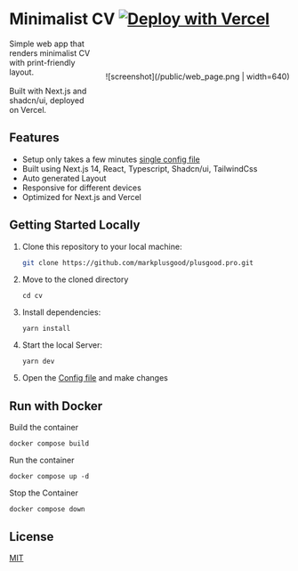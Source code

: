# Minimalist CV [![Deploy with Vercel](https://vercel.com/button)](https://vercel.com/new/clone?repository-url=https%3A%2F%2Fgithub.com%2Fmarkplusgood%2Fplusgood.pro)

<div style="display: flex; align-items: center;">
    <div style="flex: 1; padding-right: 20px;">
        Simple web app that renders minimalist CV with print-friendly layout.<br>
        <br>
        Built with Next.js and shadcn/ui, deployed on Vercel.
    </div>
    <div style="flex: 0 0 auto;">
        ![screenshot](/public/web_page.png | width=640)
    </div>
</div>

## Features

- Setup only takes a few minutes [single config file](./src/data/resume-data.tsx)
- Built using Next.js 14, React, Typescript, Shadcn/ui, TailwindCss
- Auto generated Layout
- Responsive for different devices
- Optimized for Next.js and Vercel

## Getting Started Locally

1. Clone this repository to your local machine:

   ```bash
   git clone https://github.com/markplusgood/plusgood.pro.git
   ```

2. Move to the cloned directory

   ```shell
   cd cv
   ```

3. Install dependencies:

   ```shell
   yarn install
   ```

4. Start the local Server:

   ```shell
   yarn dev
   ```

5. Open the [Config file](./src/data/resume-data.tsx) and make changes

## Run with Docker

Build the container

```shell
docker compose build
```

Run the container

```shell
docker compose up -d
```

Stop the Container

```shell
docker compose down 
```

## License

[MIT](https://choosealicense.com/licenses/mit/)
